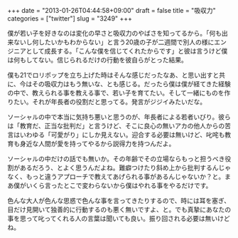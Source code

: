 +++
date = "2013-01-26T04:44:58+09:00"
draft = false
title = "吸収力"
categories = ["twitter"]
slug = "3249"
+++

僕が若い子を好きなのは変化の早さと吸収力のやばさを知ってるから。「何も出来ないし何したいかもわからない」と言う20歳の子が二週間で別人の様にエンジニアとして成長する。「こんな僕を信じてくれたからです」と彼は言うけど僕は何もしてない。信じられるだけの行動を彼自らがとった結果。

僕も21でロリポップを立ち上げた時はそんな感じだったなあ、と思い出すと共に、今はその吸収力はもう無いな、とも感じる。だったら僕は僕が経てきた経験の中で、教えられる事を教える事で、若い子を育てたい。そして一緒にものを作りたい。それが年長者の役割だと思ってる。発言がジジイみたいだな。

ソーシャルの中で本当に気持ち悪いと思うのが、年長者による若者いびり。彼らは「教育だ、正当な批判だ」と言うけど、そこに良心の無いアカの他人からの苦言はいわゆる「可愛がり」にしか見えない。迎合する必要は無いけど、叱咤も教育も身近な人間が愛を持ってやるから説得力を持つんだよ。

ソーシャルの中だけの話でも無いか。その年齢でその立場ならもっと担うべき役割があるだろう、とよく思うんだよね。難癖つけたり斜め上から批判するんじゃなく、もっと違うアプローチで教えてあげられる事があるんじゃないか？と。まあ僕がいくら言ったとこで変わらないから僕はやれる事をやるだけです。

色んな大人が色んな思惑で色んな事を言ってきたりするので、時には耳を塞ぎ、目だけ見開いて独善的に行動するのも悪く無いですよ、と。でも真摯にあなたの事を思って叱ってくれる人の言葉は聞いても良い。振り回される必要は無いけどね。
